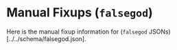 # Manual Fixups (`falsegod`)

Here is the manual fixup information for (`falsegod` JSONs)[../../schema/falsegod.json].

